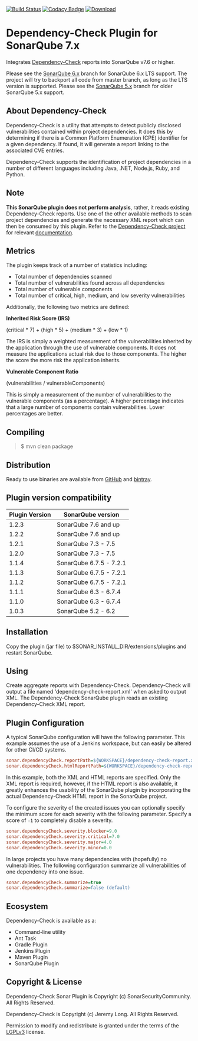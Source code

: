 [![Build Status](https://travis-ci.org/SonarSecurityCommunity/dependency-check-sonar-plugin.svg?branch=master)](https://travis-ci.org/SonarSecurityCommunity/dependency-check-sonar-plugin)
[![Codacy Badge](https://api.codacy.com/project/badge/Grade/412eb95dd49d47bca70d53b685fb247a)](https://www.codacy.com/app/SonarSecurityCommunity/dependency-check-sonar-plugin?utm_source=github.com&amp;utm_medium=referral&amp;utm_content=SonarSecurityCommunity/dependency-check-sonar-plugin&amp;utm_campaign=Badge_Grade)
[![Download](https://api.bintray.com/packages/sonarsecuritycommunity/owasp/sonar-dependency-check/images/download.svg)](https://bintray.com/sonarsecuritycommunity/owasp/sonar-dependency-check/_latestVersion)

Dependency-Check Plugin for SonarQube 7.x
=====================================

Integrates [Dependency-Check] reports into SonarQube v7.6 or higher.

Please see the [SonarQube 6.x] branch for SonarQube 6.x LTS support. The project will try to backport all code from master branch, as long as the LTS version is supported.
Please see the [SonarQube 5.x] branch for older SonarQube 5.x support.


About Dependency-Check
-------------------
Dependency-Check is a utility that attempts to detect publicly disclosed vulnerabilities contained within project dependencies. It does this by determining if there is a Common Platform Enumeration (CPE) identifier for a given dependency. If found, it will generate a report linking to the associated CVE entries.

Dependency-Check supports the identification of project dependencies in a number of different languages including Java, .NET, Node.js, Ruby, and Python.

Note
-------------------
**This SonarQube plugin does not perform analysis**, rather, it reads existing Dependency-Check reports. Use one of the other available methods to scan project dependencies and generate the necessary XML report which can then be consumed by this plugin. Refer to the [Dependency-Check project](https://github.com/jeremylong/DependencyCheck) for relevant [documentation](https://jeremylong.github.io/DependencyCheck/).

Metrics
-------------------

The plugin keeps track of a number of statistics including:

* Total number of dependencies scanned
* Total number of vulnerabilities found across all dependencies
* Total number of vulnerable components
* Total number of critical, high, medium, and low severity vulnerabilities

Additionally, the following two metrics are defined:

__Inherited Risk Score (IRS)__

(critical * 7) + (high * 5) + (medium * 3) + (low * 1)

The IRS is simply a weighted measurement of the vulnerabilities inherited by the application through the use of vulnerable components. It does not measure the applications actual risk due to those components. The higher the score the more risk the application inherits.

__Vulnerable Component Ratio__

(vulnerabilities / vulnerableComponents)

This is simply a measurement of the number of vulnerabilities to the vulnerable components (as a percentage). A higher percentage indicates that a large number of components contain vulnerabilities. Lower percentages are better.


Compiling
-------------------

> $ mvn clean package

Distribution
-------------------
Ready to use binaries are available from [GitHub] and [bintray].

Plugin version compatibility
-------------------
Plugin Version | SonarQube version
----------------- | --------------
1.2.3 | SonarQube 7.6 and up
1.2.2 | SonarQube 7.6 and up
1.2.1 | SonarQube 7.3 - 7.5
1.2.0 | SonarQube 7.3 - 7.5
1.1.4 | SonarQube 6.7.5 - 7.2.1
1.1.3 | SonarQube 6.7.5 - 7.2.1
1.1.2 | SonarQube 6.7.5 - 7.2.1
1.1.1 | SonarQube 6.3 - 6.7.4
1.1.0 | SonarQube 6.3 - 6.7.4
1.0.3 | SonarQube 5.2 - 6.2

Installation
-------------------
Copy the plugin (jar file) to $SONAR_INSTALL_DIR/extensions/plugins and restart SonarQube.

Using
-------------------
Create aggregate reports with Dependency-Check. Dependency-Check will output a file named 'dependency-check-report.xml' when asked to output XML. The Dependency-Check SonarQube plugin reads an existing Dependency-Check XML report.

Plugin Configuration
-------------------

A typical SonarQube configuration will have the following parameter. This example assumes the use of a Jenkins workspace, but can easily be altered for other CI/CD systems.

```ini
sonar.dependencyCheck.reportPath=${WORKSPACE}/dependency-check-report.xml
sonar.dependencyCheck.htmlReportPath=${WORKSPACE}/dependency-check-report.html
```

In this example, both the XML and HTML reports are specified. Only the XML report is required, however, if the HTML
report is also available, it greatly enhances the usability of the SonarQube plugin by incorporating the actual
Dependency-Check HTML report in the SonarQube project.

To configure the severity of the created issues you can optionally specify the minimum score for each severity with the following parameter. Specify a score of `-1` to completely disable a severity.

```ini
sonar.dependencyCheck.severity.blocker=9.0
sonar.dependencyCheck.severity.critical=7.0
sonar.dependencyCheck.severity.major=4.0
sonar.dependencyCheck.severity.minor=0.0
```

In large projects you have many dependencies with (hopefully) no vulnerabilities. The following configuration summarize all vulnerabilities of one dependency into one issue.

```ini
sonar.dependencyCheck.summarize=true
sonar.dependencyCheck.summarize=false (default)
```

Ecosystem
-------------------

Dependency-Check is available as a:
* Command-line utility
* Ant Task
* Gradle Plugin
* Jenkins Plugin
* Maven Plugin
* SonarQube Plugin

Copyright & License
-------------------

Dependency-Check Sonar Plugin is Copyright (c) SonarSecurityCommunity. All Rights Reserved.

Dependency-Check is Copyright (c) Jeremy Long. All Rights Reserved.

Permission to modify and redistribute is granted under the terms of the [LGPLv3] license.

  [LGPLv3]: http://www.gnu.org/licenses/lgpl.txt
  [GitHub]: https://github.com/SonarSecurityCommunity/dependency-check-sonar-plugin/releases
  [Dependency-Check]: https://www.owasp.org/index.php/OWASP_Dependency_Check
  [SonarQube 5.x]: https://github.com/SonarSecurityCommunity/dependency-check-sonar-plugin/tree/SonarQube_5.x
  [SonarQube 6.x]: https://github.com/SonarSecurityCommunity/dependency-check-sonar-plugin/tree/SonarQube_6.x
  [bintray]: https://bintray.com/sonarsecuritycommunity/owasp/sonar-dependency-check
